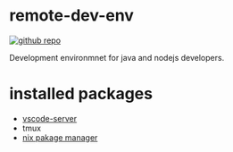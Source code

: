 # remote-dev-env

[![github repo](https://img.shields.io/badge/github-repo-brightgreen.svg?style=flat)](https://github.com/ui3o/remote-dev-env/)

Development environmnet for java and nodejs developers.

# installed packages

* [vscode-server](https://github.com/coder/code-server)
* tmux
* [nix pakage manager](https://nixos.org/)

